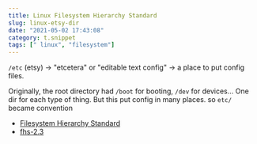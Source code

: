 ```yaml
---
title: Linux Filesystem Hierarchy Standard
slug: linux-etsy-dir
date: "2021-05-02 17:43:08"
category: t.snippet
tags: [" linux", "filesystem"]
---
```


`/etc` (etsy) → "etcetera" or "editable text config" → a place to put config files.

Originally, the root directory had `/boot` for booting, `/dev` for devices... One dir for each type of thing. But this put config in many places. so `etc/` became convention

- [Filesystem Hierarchy Standard](https://en.wikipedia.org/wiki/Filesystem_Hierarchy_Standard)
- [fhs-2.3](https://www.pathname.com/fhs/pub/fhs-2.3.html)
